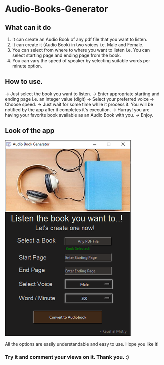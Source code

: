 # Audio-Books-Generator

## What can it do
1. It can create an Audio Book of any pdf file that you want to listen.
2. It can create it (Audio Book) in two voices i.e. Male and Female.
3. You can select from where to where you want to listen i.e. You can select starting page and ending page from the book.
4. You can vary the speed of speaker by selecting suitable words per minute option.

## How to use.
 -> Just select the book you want to listen.
 -> Enter appropriate starting and ending page i.e. an integer value (digit)
 -> Select your preferred voice
 -> Choose speed.
 -> Just wait for some time while it process it. You will be notified by the app after it completes it's execution.
 -> Hurray! you are having your favorite book available as an Audio Book with you.
 -> Enjoy.

## Look of the app


![Application look](https://github.com/kaushalmistry/Audio-Books-Generator/blob/main/Images/Audio.PNG?raw=true)

 All the options are easily understandable and easy to use. 
 Hope you like it!


### Try it and comment your views on it. Thank you. :)
